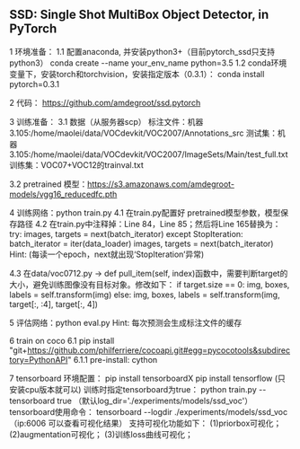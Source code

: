 
## SSD: Single Shot MultiBox Object Detector, in PyTorch
1 环境准备：
1.1 配置anaconda, 并安装python3+（目前pytorch_ssd只支持python3）
    conda create --name your_env_name python=3.5
1.2 conda环境变量下，安装torch和torchvision，安装指定版本（0.3.1）：
    conda install pytorch=0.3.1  

2 代码： https://github.com/amdegroot/ssd.pytorch

3 训练准备：
3.1 数据（从服务器scp）
    标注文件：机器3.105:/home/maolei/data/VOCdevkit/VOC2007/Annotations_src
    测试集：机器3.105:/home/maolei/data/VOCdevkit/VOC2007/ImageSets/Main/test_full.txt
    训练集：VOC07+VOC12的trainval.txt

3.2 pretrained 模型：https://s3.amazonaws.com/amdegroot-models/vgg16_reducedfc.pth

4 训练网络：python train.py
4.1 在train.py配置好 pretrained模型参数，模型保存路径
4.2 在train.py中注释掉：Line 84，Line 85；然后将Line 165替换为： 
        try:
            images, targets = next(batch_iterator)
        except StopIteration:
            batch_iterator = iter(data_loader)
            images, targets = next(batch_iterator)
    Hint: (每读一个epoch，next就出现‘StopIteration’异常)

4.3 在data/voc0712.py -> def pull_item(self, index)函数中，需要判断target的大小，避免训练图像没有目标对象。修改如下：
    if target.size == 0:
        img, boxes, labels = self.transform(img)
    else:
        img, boxes, labels = self.transform(img, target[:, :4], target[:, 4])

5 评估网络：python eval.py
    Hint: 每次预测会生成标注文件的缓存


6 train on coco
6.1 pip install "git+https://github.com/philferriere/cocoapi.git#egg=pycocotools&subdirectory=PythonAPI"
    6.1.1 pre-install: cython

7 tensorboard 
环境配置：
pip install tensorboardX
pip install tensorflow (只安装cpu版本就可以)
训练时指定tensorboard为true：
python train.py --tensorboard true （默认log_dir='./experiments/models/ssd_voc'）
tensorboard使用命令：
tensorboard --logdir ./experiments/models/ssd_voc （ip:6006 可以查看可视化结果）
支持可视化功能如下：
(1)priorbox可视化；
(2)augmentation可视化；
(3)训练loss曲线可视化；
